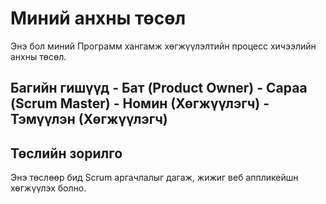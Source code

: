 # Миний анхны төсөл 
Энэ бол миний Программ хангамж хөгжүүлэлтийн процесс 
хичээлийн анхны төсөл. 
## Багийн гишүүд - Бат (Product Owner) - Сараа (Scrum Master) - Номин (Хөгжүүлэгч) - Тэмүүлэн (Хөгжүүлэгч) 
## Төслийн зорилго 
Энэ төслөөр бид Scrum аргачлалыг дагаж, жижиг веб аппликейшн 
хөгжүүлэх болно. 